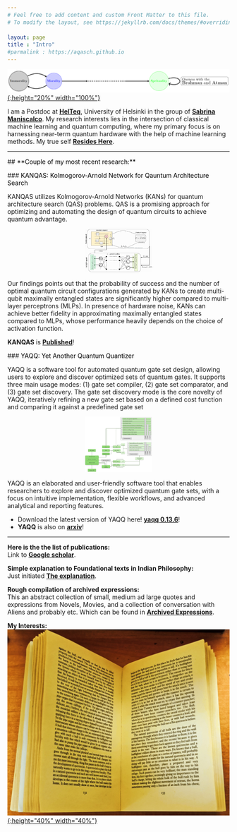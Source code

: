 ```yaml
---
# Feel free to add content and custom Front Matter to this file.
# To modify the layout, see https://jekyllrb.com/docs/themes/#overriding-theme-defaults

layout: page
title : "Intro"
#parmalink : https://aqasch.github.io
---
```


<!-- ![Aqasch](./img/me.jpg) -->
[![Above the Life and Death Cycle](./img/atman_brahman1.png){:height="20%" width="100%"}](https://en.wikipedia.org/wiki/Advaita_Vedanta)

I am a Postdoc at [**HelTeq**](https://www.helsinki.fi/en/researchgroups/helteq/people), University of Helsinki in the group of [**Sabrina Maniscalco**](https://researchportal.helsinki.fi/en/persons/sabrina-maniscalco). My research interests lies in the intersection of classical machine learning and quantum computing, where my primary focus is on harnessing near-term quantum hardware with the help of machine learning methods. My true self <a href="https://aqasch.github.io/arch-exp/#burden_numbers"><b>Resides Here</b></a>.

<hr>
## <span style="color:black"> **Couple of my most recent research:** </span>
<p>
</p>
### <span style="color:black"> KANQAS: Kolmogorov-Arnold Network for Qauntum Architecture Search</span>

KANQAS utilizes Kolmogorov-Arnold Networks (KANs) for quantum architecture search (QAS) problems. QAS is a promising approach for optimizing and automating the design of quantum circuits to achieve quantum advantage.

<div style="text-align: center;">
  <a href="https://epjquantumtechnology.springeropen.com/articles/10.1140/epjqt/s40507-024-00289-z">
    <img src="./img/kanqas.png" alt="KANQAS" style="height: 50%; width: 30%;">
  </a>
</div>

Our findings points out that the probability of success and the number of optimal quantum circuit configurations generated by KANs to create multi-qubit maximally entangled states are significantly higher compared to multi-layer perceptrons (MLPs). In presence of hardware noise, KANs can achieve better fidelity in approximating maximally entangled states compared to MLPs, whose performance heavily depends on the choice of activation function.

**KANQAS** is [**Published**](https://epjquantumtechnology.springeropen.com/articles/10.1140/epjqt/s40507-024-00289-z)!

<p>
</p>
### <span style="color:black"> YAQQ: Yet Another Quantum Quantizer </span>

YAQQ is a software tool for automated quantum gate set design, allowing users to explore and discover optimized sets of quantum gates. It supports three main usage modes: (1) gate set compiler, (2) gate set comparator, and  (3) gate set discovery. The gate set discovery mode is the core novelty of YAQQ, iteratively refining a new gate set based on a defined cost function and comparing it against a predefined gate set

<div style="text-align: center;">
  <a href="https://arxiv.org/abs/2406.17610v1">
    <img src="./img/yaqq.png" alt="YAQQ" style="height: 50%; width: 30%;">
  </a>
</div>

YAQQ is an elaborated and user-friendly software tool that enables researchers to explore and discover optimized quantum gate sets, with a focus on intuitive implementation, flexible workflows, and advanced analytical and reporting features.

- Download the latest version of YAQQ here! [**yaqq 0.13.6**](https://pypi.org/project/yaqq/)!
- **YAQQ** is also on [**arxiv**](https://arxiv.org/abs/2406.17610v1)!

<hr>

**Here is the the list of publications:**\
Link to [**Google scholar**](https://scholar.google.com/citations?user=0ICcM_YAAAAJ&hl=en).

**Simple explanation to Foundational texts in Indian Philosophy:**\
Just initiated [**The explanation**](https://aqasch.github.io/atmadarshan/).

**Rough compilation of archived expressions:**\
This an abstract collection of small, medium ad large quotes and expressions from Novels, Movies, and a collection of conversation with Aliens and probably etc. Which can be found in <a href="https://aqasch.github.io/arch-exp/"><b>Archived Expressions</b></a>.

**My Interests:**\
[![Death in the Afternoon by Hemingway](./img/book.jpg){:height="40%" width="40%"}]( https://aqasch.github.io/literature/ )
